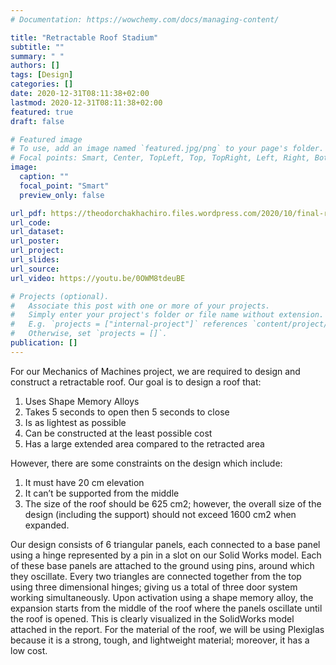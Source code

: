 ```yaml
---
# Documentation: https://wowchemy.com/docs/managing-content/

title: "Retractable Roof Stadium"
subtitle: ""
summary: " "
authors: []
tags: [Design]
categories: []
date: 2020-12-31T08:11:38+02:00
lastmod: 2020-12-31T08:11:38+02:00
featured: true
draft: false

# Featured image
# To use, add an image named `featured.jpg/png` to your page's folder.
# Focal points: Smart, Center, TopLeft, Top, TopRight, Left, Right, BottomLeft, Bottom, BottomRight.
image:
  caption: ""
  focal_point: "Smart"
  preview_only: false

url_pdf: https://theodorchakhachiro.files.wordpress.com/2020/10/final-report.pdf
url_code:
url_dataset: 
url_poster:
url_project:
url_slides:
url_source:
url_video: https://youtu.be/0OWM8tdeuBE

# Projects (optional).
#   Associate this post with one or more of your projects.
#   Simply enter your project's folder or file name without extension.
#   E.g. `projects = ["internal-project"]` references `content/project/deep-learning/index.md`.
#   Otherwise, set `projects = []`.
publication: []
---
```


For our Mechanics of Machines project, we are required to design and construct a retractable roof. Our goal is to design a roof that:
1) Uses Shape Memory Alloys
2) Takes 5 seconds to open then 5 seconds to close
3) Is as lightest as possible
4) Can be constructed at the least possible cost
5) Has a large extended area compared to the retracted area

However, there are some constraints on the design which include:
1) It must have 20 cm elevation
2) It can’t be supported from the middle
3) The size of the roof should be 625 cm2; however, the overall size of the design (including the support) should not exceed 1600 cm2 when expanded.

Our design consists of 6 triangular panels, each connected to a base panel using a hinge represented by a pin in a slot on our Solid Works model. Each of these base panels are attached to the ground using pins, around which they oscillate. Every two triangles are connected together from the top using three dimensional hinges; giving us a total of three door system working simultaneously. Upon activation using a shape memory alloy, the expansion starts from the middle of the roof where the panels oscillate until the roof is opened. This is clearly visualized in the SolidWorks model attached in the report. For the material of the roof, we will be using Plexiglas because it is a strong, tough, and lightweight material; moreover, it has a low cost.